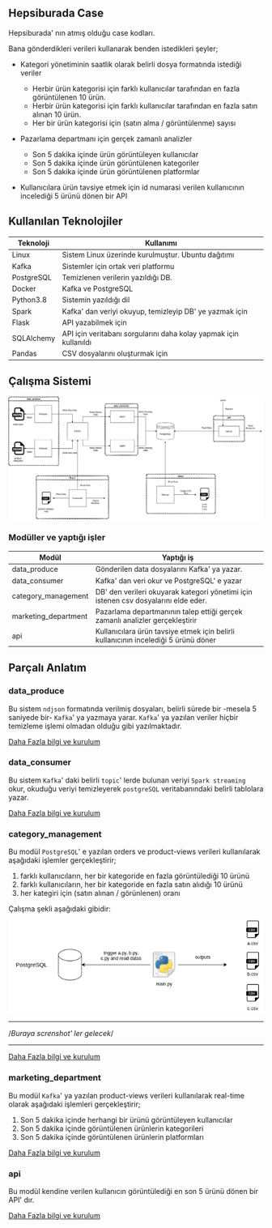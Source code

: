 ## Hepsiburada Case

Hepsiburada' nın atmış olduğu case kodları.

Bana gönderdikleri verileri kullanarak benden istedikleri şeyler;

* Kategori yönetiminin saatlik olarak belirli dosya formatında istediği veriler
    * Herbir ürün kategorisi için farklı kullanıcılar tarafından en fazla görüntülenen 10 ürün.
    * Herbir ürün kategorisi için farklı kullanıcılar tarafından en fazla satın alınan 10 ürün.
    * Her bir ürün kategorisi için (satın alma / görüntülenme) sayısı

* Pazarlama departmanı için gerçek zamanlı analizler
    * Son 5 dakika içinde ürün görüntüleyen kullanıcılar
    * Son 5 dakika içinde ürün görüntülenen kategoriler
    * Son 5 dakika içinde ürün görüntülenen platformlar

* Kullanıcılara ürün tavsiye etmek için id numarasi verilen kullanıcının incelediği 5 ürünü dönen bir API

## Kullanılan Teknolojiler

Teknoloji   | Kullanımı
---------   | ---------
Linux       | Sistem Linux üzerinde kurulmuştur. Ubuntu dağıtımı
Kafka       | Sistemler için ortak veri platformu
PostgreSQL  | Temizlenen verilerin yazıldığı DB.
Docker      | Kafka ve PostgreSQL
Python3.8   | Sistemin yazıldığı dil
Spark       | Kafka' dan veriyi okuyup, temizleyip DB' ye yazmak için
Flask       | API yazabilmek için
SQLAlchemy  | API için veritabanı sorgularını daha kolay yapmak için kullanıldı
Pandas      | CSV dosyalarını oluşturmak için


## Çalışma Sistemi

![diagram](img/diagram.png)


### Modüller ve yaptığı işler


Modül | Yaptığı iş
----- | ----------
data_produce            | Gönderilen data dosyalarını Kafka' ya yazar.
data_consumer           | Kafka' dan veri okur ve PostgreSQL' e yazar
category_management     | DB' den verileri okuyarak kategori yönetimi için istenen csv dosyalarını elde eder.
marketing_department    | Pazarlama departmanının talep ettiği gerçek zamanlı analizler gerçekleştirir
api                     | Kullanıcılara ürün tavsiye etmek için belirli kullanıcının incelediği 5 ürünü döner


## Parçalı Anlatım

### data_produce

Bu sistem `ndjson` formatında verilmiş dosyaları, belirli sürede bir -mesela 5 saniyede bir- `Kafka`' ya yazmaya yarar. `Kafka`' ya yazılan veriler hiçbir temizleme işlemi olmadan olduğu gibi yazılmaktadır. 

[Daha Fazla bilgi ve kurulum](https://github.com/cevatarmutlu/hepsiburada_case/tree/master/code/data_produce)

### data_consumer

Bu sistem `Kafka`' daki belirli `topic`' lerde bulunan veriyi `Spark streaming` okur, okuduğu veriyi temizleyerek `postgreSQL` veritabanındaki belirli tablolara yazar.

[Daha Fazla bilgi ve kurulum](https://github.com/cevatarmutlu/hepsiburada_case/tree/master/code/data_consumer)


### category_management

Bu modül `PostgreSQL`' e yazılan orders ve product-views verileri kullanılarak aşağıdaki işlemler gerçekleştirir;
1. farklı kullanıcıların, her bir kategoride en fazla görüntülediği 10 ürünü
2. farklı kullanıcıların, her bir kategoride en fazla satın alıdığı 10 ürünü
3. her kategiri için (satın alınan / görünlenen) oranı

Çalışma şekli aşağıdaki gibidir:

![req1-diagram](img/req1-diagram.png)

******************************************
/*Buraya screnshot' ler gelecek*/
******************************************

[Daha Fazla bilgi ve kurulum](https://github.com/cevatarmutlu/hepsiburada_case/tree/master/code/req1)

### marketing_department

Bu modül `Kafka`' ya yazılan product-views verileri kullanılarak real-time olarak aşağıdaki işlemleri gerçekleştirir;
1. Son 5 dakika içinde herhangi bir ürünü görüntüleyen kullanıcılar
2. Son 5 dakika içinde görüntülenen ürünlerin kategorileri
3. Son 5 dakika içinde görüntülenen ürünlerin platformları

[Daha Fazla bilgi ve kurulum](https://github.com/cevatarmutlu/hepsiburada_case/tree/master/code/req2)


### api

Bu modül kendine verilen kullanıcın görüntülediği en son 5 ürünü dönen bir API' dır.

[Daha Fazla bilgi ve kurulum](https://github.com/cevatarmutlu/hepsiburada_case/tree/master/code/api)